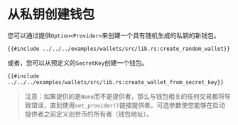 # 从私钥创建钱包

您可以通过提供`Option<Provider>`来创建一个具有随机生成的私钥的新钱包。

```rust,ignore
{{#include ../../../examples/wallets/src/lib.rs:create_random_wallet}}
```

或者，您可以从预定义的`SecretKey`创建一个钱包。

```rust,ignore
{{#include ../../../examples/wallets/src/lib.rs:create_wallet_from_secret_key}}
```

> 注意：如果提供的是`None`而不是提供者，那么与钱包相关的任何交易都将导致错误，直到使用`set_provider()`链接提供者。可选参数使您能够在启动提供者之前定义创世币的所有者（钱包地址）。
